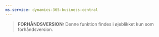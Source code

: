 ```yaml
---
ms.service: dynamics-365-business-central
---
```

> **FORHÅNDSVERSION:** Denne funktion findes i øjeblikket kun som forhåndsversion.